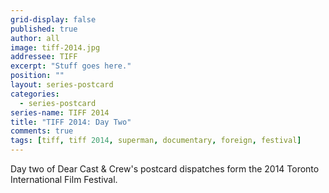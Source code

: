 ```yaml
---
grid-display: false
published: true
author: all
image: tiff-2014.jpg
addressee: TIFF
excerpt: "Stuff goes here."
position: ""
layout: series-postcard
categories:
  - series-postcard
series-name: TIFF 2014
title: "TIFF 2014: Day Two"
comments: true
tags: [tiff, tiff 2014, superman, documentary, foreign, festival]
---
```

Day two of Dear Cast & Crew's  postcard dispatches form the 2014 Toronto International Film Festival.
